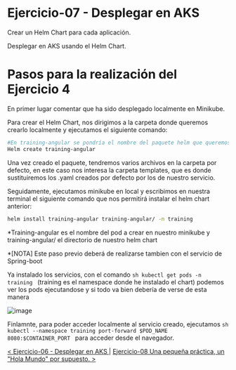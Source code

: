# Ejercicio-07 - Desplegar en AKS

Crear un Helm Chart para cada aplicación.

Desplegar en AKS usando el Helm Chart.

# Pasos para la realización del Ejercicio 4

En primer lugar comentar que ha sido desplegado localmente en Minikube.

Para crear el Helm Chart, nos dirigimos a la carpeta donde queremos crearlo localmente y ejecutamos el siguiente comando:

```sh
#En training-angular se pondría el nombre del paquete helm que queremos
Helm create training-angular
```
Una vez creado el paquete, tendremos varios archivos en la carpeta por defecto, en este caso nos interesa la carpeta templates, que es donde sustituiremos los .yaml creados por defecto por los de nuestro servicio.

Seguidamente, ejecutamos minikube en local y escribimos en nuestra terminal el siguiente comando que nos permitirá instalar el helm chart anterior:

```sh
helm install training-angular training-angular/ -n training
```
*Training-angular es el nombre del pod a crear en nuestro minikube y training-angular/ el directorio de nuestro helm chart

*[NOTA] Este paso previo deberá de realizarse tambien con el servicio de Spring-boot

Ya instalado los servicios, con el comando ```sh kubectl get pods -n training ``` (training es el namespace donde he instalado el chart) podemos ver los pods ejecutandose y si todo va bien debería de verse de esta manera

![image](https://user-images.githubusercontent.com/57345200/165062585-616fb6a6-68b2-47f9-981e-9f5306d57489.png)


Finlamnte, para poder acceder localmente al servicio creado, ejecutamos ```sh kubectl --namespace training port-forward $POD_NAME 8080:$CONTAINER_PORT ``` para acceder desde el navegador.


[< Ejercicio-06 - Desplegar en AKS ](../Ejercicio-06/) | [ Ejercicio-08 Una pequeña práctica, un "Hola Mundo" por supuesto. >](../Ejercicio-03)
